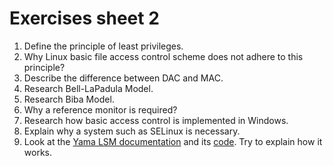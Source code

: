 # Exercises sheet 2

1. Define the principle of least privileges.
2. Why Linux basic file access control scheme does not adhere to this principle?
3. Describe the difference between DAC and MAC.
4. Research Bell-LaPadula Model.
5. Research Biba Model.
6. Why a reference monitor is required?
7. Research how basic access control is implemented in Windows.
8. Explain why a system such as SELinux is necessary.
9. Look at the [Yama LSM documentation](https://www.kernel.org/doc/html/v4.15/admin-guide/LSM/Yama.html) and its [code](https://github.com/torvalds/linux/blob/master/security/yama/yama_lsm.c). Try to explain how it works.
